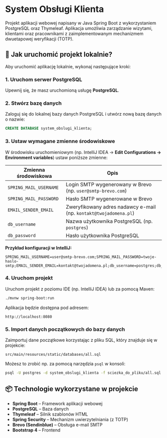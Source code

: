 # System Obsługi Klienta

Projekt aplikacji webowej napisany w Java Spring Boot z wykorzystaniem PostgreSQL oraz Thymeleaf. Aplikacja umożliwia zarządzanie wizytami, klientami oraz pracownikami z zaimplementowanym mechanizmem dwuetapowej weryfikacji (TOTP).

## 🚀 Jak uruchomić projekt lokalnie?

Aby uruchomić aplikację lokalnie, wykonaj następujące kroki:

### 1. Uruchom serwer PostgreSQL

Upewnij się, że masz uruchomioną usługę **PostgreSQL**.

### 2. Stwórz bazę danych

Zaloguj się do lokalnej bazy danych PostgreSQL i utwórz nową bazę danych o nazwie:

```sql
CREATE DATABASE system_obslugi_klienta;
```

### 3. Ustaw wymagane zmienne środowiskowe

W środowisku uruchomieniowym (np. IntelliJ IDEA → **Edit Configurations → Environment variables**) ustaw poniższe zmienne:

| Zmienna środowiskowa    | Opis                                                |
|-------------------------|-----------------------------------------------------|
| `SPRING_MAIL_USERNAME`  | Login SMTP wygenerowany w Brevo (np. `user@smtp-brevo.com`) |
| `SPRING_MAIL_PASSWORD`  | Hasło SMTP wygenerowane w Brevo                     |
| `EMAIL_SENDER_EMAIL`    | Zweryfikowany adres nadawcy e-mail (np. `kontakt@twojadomena.pl`) |
| `db_username`           | Nazwa użytkownika PostgreSQL (np. `postgres`)       |
| `db_password`           | Hasło użytkownika PostgreSQL                        |

**Przykład konfiguracji w IntelliJ:**  
```
SPRING_MAIL_USERNAME=user@smtp-brevo.com;SPRING_MAIL_PASSWORD=twoje-haslo-smtp;EMAIL_SENDER_EMAIL=kontakt@twojadomena.pl;db_username=postgres;db_password=secret
```

### 4. Uruchom projekt

Uruchom projekt z poziomu IDE (np. IntelliJ IDEA) lub za pomocą Maven:

```bash
./mvnw spring-boot:run
```

Aplikacja będzie dostępna pod adresem:
```
http://localhost:8080
```

### 5. Import danych początkowych do bazy danych

Zaimportuj dane początkowe korzystając z pliku SQL, który znajduje się w projekcie:

```
src/main/resources/static/databases/all.sql
```

Możesz to zrobić np. za pomocą narzędzia `psql` w konsoli:

```bash
psql -U postgres -d system_obslugi_klienta -f sciezka_do_pliku/all.sql
```

## 📦 Technologie wykorzystane w projekcie

- **Spring Boot** – Framework aplikacji webowej
- **PostgreSQL** – Baza danych
- **Thymeleaf** – Silnik szablonów HTML
- **Spring Security** – Mechanizm uwierzytelniania (z TOTP)
- **Brevo (Sendinblue)** – Obsługa e-mail SMTP
- **Bootstrap 4** – Frontend
